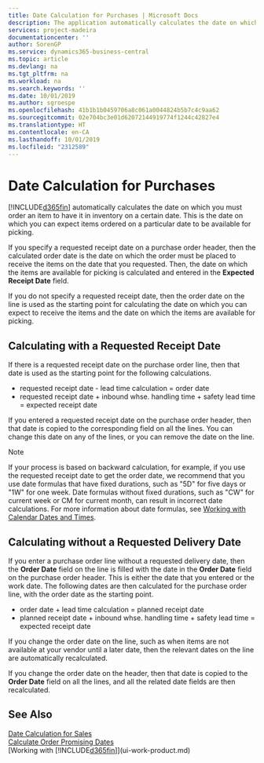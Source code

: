 ```yaml
---
title: Date Calculation for Purchases | Microsoft Docs
description: The application automatically calculates the date on which you must order an item to have it in inventory on a certain date. This is the date on which you can expect items ordered on a particular date to be available for picking.
services: project-madeira
documentationcenter: ''
author: SorenGP
ms.service: dynamics365-business-central
ms.topic: article
ms.devlang: na
ms.tgt_pltfrm: na
ms.workload: na
ms.search.keywords: ''
ms.date: 10/01/2019
ms.author: sgroespe
ms.openlocfilehash: 41b1b1b0459706a8c061a0044824b5b7c4c9aa62
ms.sourcegitcommit: 02e704bc3e01d62072144919774f1244c42827e4
ms.translationtype: HT
ms.contentlocale: en-CA
ms.lasthandoff: 10/01/2019
ms.locfileid: "2312589"
---
```

# <a name="date-calculation-for-purchases"></a>Date Calculation for Purchases
[!INCLUDE[d365fin](includes/d365fin_md.md)] automatically calculates the date on which you must order an item to have it in inventory on a certain date. This is the date on which you can expect items ordered on a particular date to be available for picking.  

If you specify a requested receipt date on a purchase order header, then the calculated order date is the date on which the order must be placed to receive the items on the date that you requested. Then, the date on which the items are available for picking is calculated and entered in the **Expected Receipt Date** field.  

If you do not specify a requested receipt date, then the order date on the line is used as the starting point for calculating the date on which you can expect to receive the items and the date on which the items are available for picking.  

## <a name="calculating-with-a-requested-receipt-date"></a>Calculating with a Requested Receipt Date  
If there is a requested receipt date on the purchase order line, then that date is used as the starting point for the following calculations.  

- requested receipt date - lead time calculation = order date  
- requested receipt date + inbound whse. handling time + safety lead time = expected receipt date  

If you entered a requested receipt date on the purchase order header, then that date is copied to the corresponding field on all the lines. You can change this date on any of the lines, or you can remove the date on the line.  

> [!Note]
> If your process is based on backward calculation, for example, if you use the requested receipt date to get the order date, we recommend that you use date formulas that have fixed durations, such as "5D" for five days or "1W" for one week. Date formulas without fixed durations, such as "CW" for current week or CM for current month, can result in incorrect date calculations. For more information about date formulas, see [Working with Calendar Dates and Times](ui-enter-date-ranges.md).

## <a name="calculating-without-a-requested-delivery-date"></a>Calculating without a Requested Delivery Date  
If you enter a purchase order line without a requested delivery date, then the **Order Date** field on the line is filled with the date in the **Order Date** field on the purchase order header. This is either the date that you entered or the work date. The following dates are then calculated for the purchase order line, with the order date as the starting point.  

- order date + lead time calculation = planned receipt date  
- planned receipt date + inbound whse. handling time + safety lead time = expected receipt date  

If you change the order date on the line, such as when items are not available at your vendor until a later date, then the relevant dates on the line are automatically recalculated.  

If you change the order date on the header, then that date is copied to the **Order Date** field on all the lines, and all the related date fields are then recalculated.  

## <a name="see-also"></a>See Also  
 [Date Calculation for Sales](sales-date-calculation-for-sales.md)   
 [Calculate Order Promising Dates](sales-how-to-calculate-order-promising-dates.md)  
 [Working with [!INCLUDE[d365fin](includes/d365fin_md.md)]](ui-work-product.md)
